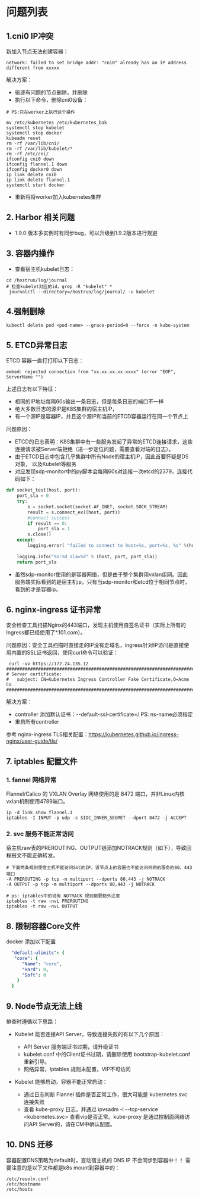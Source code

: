 # 问题列表

## 1.cni0 IP冲突

新加入节点无法创建容器：

```
network: failed to set bridge addr: "cni0" already has an IP address different from xxxxx
```

解决方案：
- 驱逐有问题的节点删除，并删除
- 执行以下命令，删除cni0设备：

```shell
# PS:只在worker上执行这个操作

mv /etc/kubernetes /etc/kubernetes_bak
systemctl stop kubelet
systemctl stop docker
kubeadm reset
rm -rf /var/lib/cni/
rm -rf /var/lib/kubelet/*
rm -rf /etc/cni/
ifconfig cni0 down
ifconfig flannel.1 down
ifconfig docker0 down
ip link delete cni0
ip link delete flannel.1
systemctl start docker
```
- 重新将将worker加入kubernetes集群

## 2. Harbor 相关问题

- 1.9.0 版本多实例时有同步bug，可以升级到1.9.2版本进行规避

## 3. 容器内操作

- 查看宿主机kubelet日志：

```
cd /hostrun/log/journal
# 检查kubelet对应的id，grep -R "kubelet" *
 journalctl --directory=/hostrun/log/journal/ -u kubelet

```

## 4.强制删除

```shell script
kubectl delete pod <pod-name> --grace-period=0 --force -n kube-system
```

## 5. ETCD异常日志

ETCD 容器一直打打印以下日志：

```
embed: rejected connection from "xx.xx.xx.xx:xxxx" (error "EOF", ServerName "")
```

上述日志有以下特征：

- 相同的IP地址每隔60s输出一条日志，但是每条日志的端口不一样
- 绝大多数日志的源IP是K8S集群的宿主机IP，
- 有一个源IP是容器IP，并且这个源IP和当前的ETCD容器运行在同一个节点上

问题原因：

- ETCD的日志表明：K8S集群中有一些服务发起了异常的ETCD连接请求，这些连接请求被Server端拒绝（进一步定位问题，需要查看对端的日志）。
- 由于ETCD日志中包含几乎集群中所有Node的宿主机IP，因此首要怀疑是DS对象， 以及Kubelet等服务
- 对应发现sdp-monitor中的py脚本会每隔60s对连接一次etcd的2379，连接代码如下：

```python
def socket_test(host, port):
	port_sla = 0
	try:
		s = socket.socket(socket.AF_INET, socket.SOCK_STREAM)
		result = s.connect_ex((host, port))
		#connect success
		if result == 0:
			port_sla = 1
		s.close()
	except:
		logging.error( "failed to connect to host=%s, port=%s, %s" %(host, port, str(traceback.format_exc())))
	
	logging.info("%s:%d sla=%d" % (host, port, port_sla))
	return port_sla
```

- 虽然sdp-monitor使用的是容器网络，但是由于整个集群用vxlan组网。因此服务端实际看到的是宿主机ip，只有当sdp-monitor和etcd位于相同节点时，看到的才是容器ip。

## 6. nginx-ingress 证书异常

安全检查工具扫描Nginx的443端口，发现主机使用自签名证书（实际上所有的Ingress都已经使用了*.101.com）。

问题原因：安全工具扫描时直接走的IP没有走域名，ingress针对IP访问是直接使用内置的SSL证书返回，使用curl命令可以验证：

```shell script
 curl -vv https://172.24.135.12
############################################################################
# Server certificate:
# 	subject: CN=Kubernetes Ingress Controller Fake Certificate,O=Acme Co
############################################################################
```

解决方案：

- controller 添加默认证书：--default-ssl-certificate=<ns-name>/<secret-name> PS: ns-name必须指定
- 重启所有controller

参考 nginx-ingress TLS相关配置：https://kubernetes.github.io/ingress-nginx/user-guide/tls/

## 7. iptables 配置文件

### 1. fannel 网络异常

Flannel/Calico 的 VXLAN Overlay 网络使用的是 8472 端口，并非Linux内核vxlan机制使用4789端口。

```shell script
ip -d link show flannel.1
iptables -I INPUT -p udp -s $IDC_INNER_SEGMET --dport 8472 -j ACCEPT
```

### 2. svc 服务不能正常访问

宿主机raw表的PREROUTING、OUTPUT链添加NOTRACK规则（如下），导致回程报文不能正确转发。

```shell script
# 下面两条规则使宿主机不能访问SVC的IP，该节点上的容器也不能访问外网的服务的80、443端口
-A PREROUTING -p tcp -m multiport --dports 80,443 -j NOTRACK
-A OUTPUT -p tcp -m multiport --dports 80,443 -j NOTRACK

# ps: iptables中的说有 NOTRACK 规则都要额外注意
iptables -t raw -nvL PREROUTING
iptables -t raw -nvL OUTPUT
```

## 8. 限制容器Core文件

docker 添加以下配置
```yaml
  "default-ulimits": {
   "core": {
      "Name": "core",
      "Hard": 0,
      "Soft": 0
    }
  }
```

## 9. Node节点无法上线

排查时遵循以下思路：

- Kubelet 能否连接API Server，导致连接失败的有以下几个原因：
    - API Server 服务端证书过期，请升级证书
    - kubelet.conf 中的Client证书过期，请删除使用 bootstrap-kubelet.conf 重新引导。
    - 网络异常，Iptables 规则未配置，VIP不可访问
    
- Kubelet 能够启动，容器不能正常启动：
    - 通过日志判断 Flannel 插件是否正常工作，很大可能是 kubernetes.svc 连接失败
    - 查看 kube-proxy 日志，并通过 ipvsadm -l --tcp-service <kubernetes.svc> 查看vip是否正常。kube-proxy 是通过控制面网络访问API Server的，请在CM中确认配置。

 
## 10. DNS 迁移

容器配置DNS策略为default时，变动宿主机的 DNS IP 不会同步到容器中！！  需要注意的是以下文件都是k8s mount到容器中的：

```shell script
/etc/resolv.conf
/etc/hostname
/etc/hosts
```  

    
    

